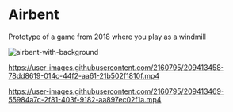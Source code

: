 Airbent
=======

Prototype of a game from 2018 where you play as a windmill


![airbent-with-background](https://user-images.githubusercontent.com/2160795/209413437-8f6750be-5112-427b-be17-3f4bcb0ded5e.PNG)



https://user-images.githubusercontent.com/2160795/209413458-78dd8619-014c-44f2-aa61-21b502f1810f.mp4




https://user-images.githubusercontent.com/2160795/209413469-55984a7c-2f81-403f-9182-aa897ec02f1a.mp4

